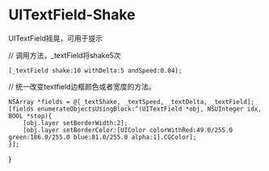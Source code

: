 UITextField-Shake
=================

UITextField摇晃，可用于提示


// 调用方法，_textField将shake5次

    [_textField shake:10 withDelta:5 andSpeed:0.04];



// 统一改变textfield边框颜色或者宽度的方法。

    NSArray *fields = @[_textShake, _textSpeed, _textDelta, _textField];
    [fields enumerateObjectsUsingBlock:^(UITextField *obj, NSUInteger idx, BOOL *stop){
        [obj.layer setBorderWidth:2];
        [obj.layer setBorderColor:[UIColor colorWithRed:49.0/255.0 green:186.0/255.0 blue:81.0/255.0 alpha:1].CGColor];
    }];
}
